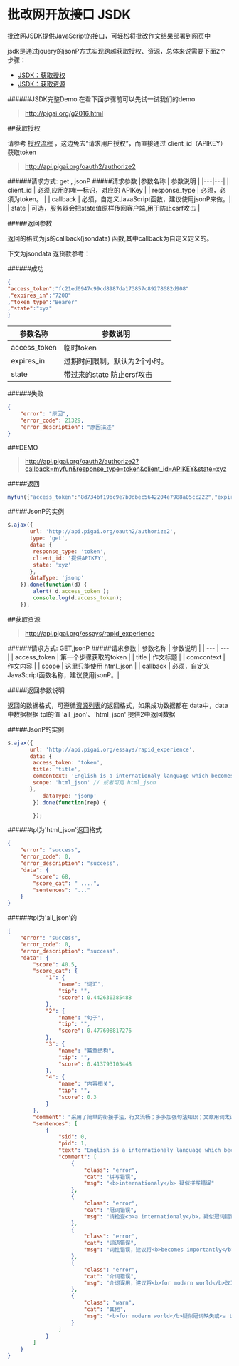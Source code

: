 # 批改网开放接口 JSDK

批改网JSDK提供JavaScript的接口，可轻松将批改作文结果部署到网页中

jsdk是通过jquery的jsonP方式实现跨越获取授权、资源，总体来说需要下面2个步骤：

+ [JSDK：获取授权](#获取授权)
+ [JSDK：获取资源](#获取资源)


######JSDK完整Demo
在看下面步骤前可以先试一试我们的demo
>http://pigai.org/g2016.html


##获取授权

  请参考  [授权流程](../handbooks/workflows.html) ，这边免去“请求用户授权”，而直接通过 client_id（APIKEY） 获取token

>http://api.pigai.org/oauth2/authorize2

######请求方式: get , jsonP
#####请求参数
|参数名称 | 参数说明 |
|---|---|
| client_id | 必须,应用的唯一标识，对应的 APIKey |
| response_type | 必须，必须为token。 |
| callback | 必须，自定义JavaScript函数，建议使用jsonP来做。|
| state | 可选，服务器会把state值原样传回客户端,用于防止csrf攻击 |

#####返回参数

返回的格式为js的callback(jsondata) 函数,其中callback为自定义定义的。

下文为jsondata 返货款参考：


######成功
```json
{
"access_token":"fc21ed0947c99cd8987da173857c89278682d908"
,"expires_in":"7200"
,"token_type":"Bearer"
,"state":"xyz"
}
```
|参数名称 | 参数说明 |
|---|---|
| access_token | 临时token |
| expires_in | 过期时间限制，默认为2个小时。 |
| state | 带过来的state 防止crsf攻击 |

######失败
```json
{
    "error": "原因",
    "error_code": 21329,
    "error_description": "原因描述"
}
```

###DEMO

  >http://api.pigai.org/oauth2/authorize2?callback=myfun&response_type=token&client_id=APIKEY&state=xyz

#####返回

```js
myfun({"access_token":"8d734bf19bc9e7b0dbec5642204e7988a05cc222","expires_in":"7200","token_type":"Bearer","state":"xyz"})
```

#####JsonP的实例

```js
$.ajax({
	   url: 'http://api.pigai.org/oauth2/authorize2',
	   type: 'get',
	   data: {
		response_type: 'token',
		client_id: '提供APIKEY',
		state: 'xyz'
	   },
	   dataType: 'jsonp'
	}).done(function(d) {
		alert( d.access_token );
		console.log(d.access_token);
	});
```

##获取资源

>http://api.pigai.org/essays/rapid_experience

######请求方式: GET,jsonP
#####请求参数
| 参数名称 | 参数说明 |
| --- | --- |
| access_token | 第一个步骤获取的token |
| title | 作文标题 |
| comcontext | 作文内容 |
| scope | 这里只能使用 html_json |
| callback | 必须，自定义JavaScript函数名称，建议使用jsonP。|

#####返回参数说明

返回的数据格式，可遵循[资源列表](../handbooks/resource.html)的返回格式，如果成功数据都在 data中，data中数据根据 tpl的值 'all_json'、'html_json' 提供2中返回数据

#####JsonP的实例

```js
$.ajax({
	   url: 'http://api.pigai.org/essays/rapid_experience',
	   data: {
		access_token: 'token',
		title: 'title',
		comcontext: 'English is a internationaly language which becomes importantly for modern world. ',
		scope: 'html_json' // 或者可用 html_json
	   },
		   dataType: 'jsonp'
		}).done(function(rep) {

		});

```

######tpl为'html_json'返回格式

```json
{
    "error": "success",
    "error_code": 0,
    "error_description": "success",
    "data": {
        "score": 68,
        "score_cat": " ....",
        "sentences": "..."
    }
}
```

######tpl为'all_json'的

```json
{
    "error": "success",
    "error_code": 0,
    "error_description": "success",
    "data": {
        "score": 40.5,
        "score_cat": {
            "1": {
                "name": "词汇",
                "tip": "",
                "score": 0.442630385488
            },
            "2": {
                "name": "句子",
                "tip": "",
                "score": 0.477608817276
            },
            "3": {
                "name": "篇章结构",
                "tip": "",
                "score": 0.413793103448
            },
            "4": {
                "name": "内容相关",
                "tip": "",
                "score": 0.3
            }
        },
        "comment": "采用了简单的衔接手法，行文流畅；多多加强句法知识；文章用词太过单一，且单词拼写错误较多。",
        "sentences": [
            {
                "sid": 0,
                "pid": 1,
                "text": "English is a internationaly language which becomes importantly for modern world.",
                "comment": [
                    {
                        "class": "error",
                        "cat": "拼写错误",
                        "msg": "<b>internationaly</b> 疑似拼写错误"
                    },
                    {
                        "class": "error",
                        "cat": "冠词错误",
                        "msg": "请检查<b>a internationaly</b>，疑似冠词错误。"
                    },
                    {
                        "class": "error",
                        "cat": "词语错误",
                        "msg": "词性错误，建议将<b>becomes importantly</b>改为<b>becomes important</b>。"
                    },
                    {
                        "class": "error",
                        "cat": "介词错误",
                        "msg": "介词误用，建议将<b>for modern world</b>改为<b>in modern world</b>。"
                    },
                    {
                        "class": "warn",
                        "cat": "其他",
                        "msg": "<b>for modern world</b>疑似冠词缺失或<a target='_blank' href='http://wiki.pigai.org/index.php?doc-view-2'>可数名词单用</a>。"
                    }
                ]
            }
        ]
    }
}
```






